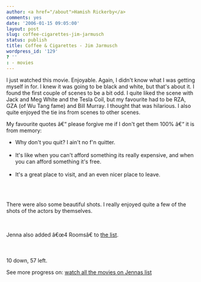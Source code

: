```yaml
---
author: <a href="/about">Hamish Rickerby</a>
comments: yes
date: '2006-01-15 09:05:00'
layout: post
slug: coffee-cigarettes-jim-jarmusch
status: publish
title: Coffee & Cigarettes - Jim Jarmusch
wordpress_id: '129'
? ''
: - movies
---
```


<div>
<div>

I just watched this movie.  Enjoyable.  Again, I didn't know what I was getting myself in for.  I knew it was going to be black and white, but that's about it.  I found the first couple of scenes to be a bit odd.  I quite liked the scene with Jack and Meg White and the Tesla Coil, but my favourite had to be RZA, GZA (of Wu Tang fame) and Bill Murray.  I thought that was hilarious.  I also quite enjoyed the tie ins from scenes to other scenes.

My favourite quotes â€“ please forgive me if I don't get them 100% â€“ it is from memory:
<ul>
	<li>Why don't you quit?  I ain't no f'n quitter.</li>
 
	<li>It's like when you can't afford something its really expensive, and when you can afford something it's free.</li>
 
	<li>It's a great place to visit, and an even nicer place to leave.</li>
 </ul>
 

There were also some beautiful shots.  I really enjoyed quite a few of the shots of the actors by themselves.

 

Jenna also added â€œ4 Roomsâ€ to <a href="http://rickerbh.tadalist.com/lists/public/186249">the list</a>.

 

10 down, 57 left.

</div>
<div>See more progress on: <a href="http://www.43things.com/people/progress/rickerbh?on=1867393">watch all the movies on Jennas list</a></div>
</div>